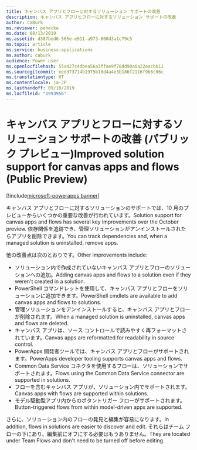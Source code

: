 ```yaml
---
title: キャンバス アプリとフローに対するソリューション サポートの改善
description: キャンバス アプリとフローに対するソリューション サポートの改善
author: CaBurk
ms.reviewer: pehecke
ms.date: 08/13/2019
ms.assetid: d387bed6-565e-e911-a973-000d3a1c79c5
ms.topic: article
ms.service: business-applications
ms.author: caburk
audience: Power user
ms.openlocfilehash: 55a427c4dbea56a3ffae9f78dd90a6a22eacbb11
ms.sourcegitcommit: eed373714b1975b10d4a4e3b186f2116f9b6c06c
ms.translationtype: HT
ms.contentlocale: ja-JP
ms.lasthandoff: 09/10/2019
ms.locfileid: "1993956"
---
```

# <a name="improved-solution-support-for-canvas-apps-and-flows-public-preview"></a><span data-ttu-id="09cd7-103">キャンバス アプリとフローに対するソリューション サポートの改善 (パブリック プレビュー)</span><span class="sxs-lookup"><span data-stu-id="09cd7-103">Improved solution support for canvas apps and flows (Public Preview)</span></span>

[!include[microsoft-powerapps banner](../includes/microsoft-powerapps.md)]

<span data-ttu-id="09cd7-104">キャンバス アプリとフローに対するソリューションのサポートでは、10 月のプレビューからいくつかの重要な改善が行われています。</span><span class="sxs-lookup"><span data-stu-id="09cd7-104">Solution support for canvas apps and flows has several key improvements over the October preview.</span></span> <span data-ttu-id="09cd7-105">依存関係を追跡でき、管理ソリューションがアンインストールされたらアプリを削除できます。</span><span class="sxs-lookup"><span data-stu-id="09cd7-105">You can track dependencies and, when a managed solution is uninstalled, remove apps.</span></span>

<span data-ttu-id="09cd7-106">他の改善点は次のとおりです。</span><span class="sxs-lookup"><span data-stu-id="09cd7-106">Other improvements include:</span></span>

- <span data-ttu-id="09cd7-107">ソリューション内で作成されていないキャンバス アプリとフローのソリューションへの追加。</span><span class="sxs-lookup"><span data-stu-id="09cd7-107">Adding canvas apps and flows to a solution even if they weren't created in a solution.</span></span>
- <span data-ttu-id="09cd7-108">PowerShell コマンドレットを使用して、キャンバス アプリとフローをソリューションに追加できます。</span><span class="sxs-lookup"><span data-stu-id="09cd7-108">PowerShell cmdlets are available to add canvas apps and flows to solutions.</span></span>
- <span data-ttu-id="09cd7-109">管理ソリューションをアンインストールすると、キャンバス アプリとフローが削除されます。</span><span class="sxs-lookup"><span data-stu-id="09cd7-109">When a managed solution is uninstalled, canvas apps and flows are deleted.</span></span>
- <span data-ttu-id="09cd7-110">キャンバス アプリは、ソース コントロールで読みやすく再フォーマットされています。</span><span class="sxs-lookup"><span data-stu-id="09cd7-110">Canvas apps are reformatted for readability in source control.</span></span>
- <span data-ttu-id="09cd7-111">PowerApps 開発者ツールでは、キャンバス アプリとフローがサポートされます。</span><span class="sxs-lookup"><span data-stu-id="09cd7-111">PowerApps developer tooling supports canvas apps and flows.</span></span>
- <span data-ttu-id="09cd7-112">Common Data Service コネクタを使用するフローは、ソリューションでサポートされます。</span><span class="sxs-lookup"><span data-stu-id="09cd7-112">Flows using the Common Data Service connector are supported in solutions.</span></span>
- <span data-ttu-id="09cd7-113">フローを含むキャンバス アプリが、ソリューション内でサポートされます。</span><span class="sxs-lookup"><span data-stu-id="09cd7-113">Canvas apps with flows are supported within solutions.</span></span>
- <span data-ttu-id="09cd7-114">モデル駆動型アプリ内からのボタントリガー フローがサポートされます。</span><span class="sxs-lookup"><span data-stu-id="09cd7-114">Button-triggered flows from within model-driven apps are supported.</span></span>

<span data-ttu-id="09cd7-115">さらに、ソリューション内のフローの発見と編集が容易になります。</span><span class="sxs-lookup"><span data-stu-id="09cd7-115">In addition, flows in solutions are easier to discover and edit.</span></span> <span data-ttu-id="09cd7-116">それらはチーム フローの下にあり、編集前にオフにする必要はもうありません。</span><span class="sxs-lookup"><span data-stu-id="09cd7-116">They are located under Team Flows and don't need to be turned off before editing.</span></span>

